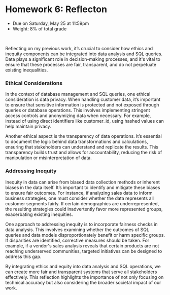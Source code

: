# Homework 6: Reflecton

- Due on Saturday, May 25 at 11:59pm
- Weight: 8% of total grade

<br>

Reflecting on my previous work, it’s crucial to consider how ethics and inequity components can be integrated into data analysis and SQL queries. Data plays a significant role in decision-making processes, and it's vital to ensure that these processes are fair, transparent, and do not perpetuate existing inequalities.

### Ethical Considerations
In the context of database management and SQL queries, one ethical consideration is data privacy. When handling customer data, it’s important to ensure that sensitive information is protected and not exposed through queries or database operations. This involves implementing stringent access controls and anonymizing data when necessary. For example, instead of using direct identifiers like customer_id, using hashed values can help maintain privacy.

Another ethical aspect is the transparency of data operations. It’s essential to document the logic behind data transformations and calculations, ensuring that stakeholders can understand and replicate the results. This transparency builds trust and allows for accountability, reducing the risk of manipulation or misinterpretation of data.

### Addressing Inequity
Inequity in data can arise from biased data collection methods or inherent biases in the data itself. It’s important to identify and mitigate these biases to ensure fair outcomes. For instance, if analyzing sales data to inform business strategies, one must consider whether the data represents all customer segments fairly. If certain demographics are underrepresented, the resulting strategies could inadvertently favor more represented groups, exacerbating existing inequities.

One approach to addressing inequity is to incorporate fairness checks in data analysis. This involves examining whether the outcomes of SQL queries and data models disproportionately benefit or harm specific groups. If disparities are identified, corrective measures should be taken. For example, if a vendor's sales analysis reveals that certain products are not reaching underserved communities, targeted initiatives can be designed to address this gap.

By integrating ethics and equity into data analysis and SQL operations, we can create more fair and transparent systems that serve all stakeholders effectively. This reflection highlights the importance of not only focusing on technical accuracy but also considering the broader societal impact of our work.
